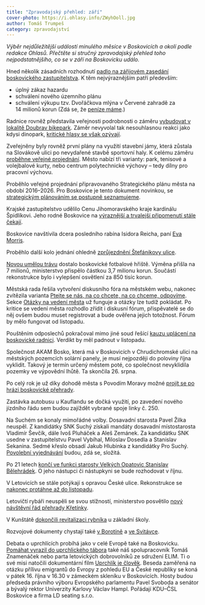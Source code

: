 ```yaml
---
title: "Zpravodajský přehled: září"
cover-photo: https://i.ohlasy.info/ZWyhOoll.jpg
author: Tomáš Trumpeš
category: zpravodajství
---
```


*Výběr nejdůležitější událostí minulého měsíce v Boskovicích a okolí podle redakce Ohlasů. Přečtěte si stručný zpravodajský přehled toho nejpodstatnějšího, co se v září na Boskovicku událo.*

Hned několik zásadních rozhodnutí [padlo na zářijovém zasedání boskovického zastupitelstva](/clanky/2015/09/zastupitelstvo.html). K těm nejvýraznějším patří především:

* úplný zákaz hazardu
* schválení nového územního plánu
* schválení výkupu tzv. Dvořáčkova mlýna v Červené zahradě za 14 milionů korun (Zdá se, že [peníze máme](/clanky/2015/09/penize-mame.html).)

Radnice rovněž představila veřejnosti podrobnosti o záměru [vybudovat v lokalitě Doubrav bikepark](/clanky/2015/09/bikepark.html). Záměr nevyvolal tak nesouhlasnou reakci jako kdysi dinopark, [kritické hlasy se však ozývají](/clanky/2015/09/anketa-k-bikeparku.html).

Zveřejněny byly rovněž první plány na využití stavební jámy, která zůstala na Slovákově ulici po nevydařené stavbě sportovní haly. K celému záměru [proběhne veřejné projednání](http://www.boskovice.cz/verejne-projednani-zameru-stavebni-jama-bilkova/d-26723/p1=1019). Město nabízí tři varianty: park, tenisové a volejbalové kurty, nebo centrum polytechnické výchovy – tedy dílny pro pracovní výchovu.

Proběhlo veřejné projednání připravovaného Strategického plánu města na období 2016–2026. Pro Boskovice je tento dokument novinkou, se [strategickým plánováním se postupně seznamujeme](/clanky/2015/09/rozhovor-tajemnik.html).

Krajské zastupitelstvo udělilo Cenu Jihomoravského kraje kardinálu Špidlíkovi. Jeho rodné Boskovice na [výraznější a trvalejší připomenutí stále čekají](/clanky/2015/09/pocta-spidlikovi.html).

Boskovice navštívila dcera posledního rabína Isidora Reicha, paní [Eva Morris](/clanky/2015/09/navsteva-evy-morris.html).

Proběhlo další kolo jednání ohledně [zprůjezdnění Štefánikovy ulice](/clanky/2015/09/zprujezdneni-stefanikovy.html).

[Novou umělou trávu](http://zrcadlo.net/clanky/Nova-umela-trava-na-stadionu-v-Boskovicich-stala-miliony-korun-2087/) dostalo boskovické fotbalové hřiště. Výměna přišla na 7 milionů, ministerstvo přispělo částkou 3,7 milionu korun. Součástí rekonstrukce bylo i vylepšení osvětlení za 850 tisíc korun.

Městská rada řešila vytvoření diskusního fóra na městském webu, nakonec zvítězila varianta [Ptejte se nás, na co chcete, na co chceme, odpovíme](/clanky/2015/09/otazky-a-odpovedi.html). Sekce [Otázky na vedení města](http://www.boskovice.cz/otazky-a-odpovedi-na-vedeni-mesta/d-26739) už funguje a otázky lze tudíž pokládat. Po kritice se vedení města rozhodlo zřídit i diskusní fórum, přispěvatelé se do něj ovšem budou muset registrovat a bude ověřena jejich totožnost. Fórum by mělo fungovat od listopadu.

Pouštěním odposlechů pokračoval mimo jiné soud řešící [kauzu uplácení na boskovické radnici](http://zrcadlo.net/clanky/O-udajnem-uplaceni-na-urade-v-Boskovicich-se-rozhodne-na-podzim-2108/). Verdikt by měl padnout v listopadu.

Společnost AKAM Bosko, která má v Boskovicích v Chrudichromské ulici na městských pozemcích solární panely, je musí nejpozději do poloviny října vyklidit. Takový je termín určený městem poté, co společnost nevyklidila pozemky ve výpovědní lhůtě. Ta skončila 26. srpna.

Po celý rok je už díky dohodě města s Povodím Moravy možné [projít se po hrázi boskovické přehrady](http://blanensky.denik.cz/zpravy_region/na-hraz-boskovicke-prehrady-mohou-lide-nove-chodit-po-cely-rok-20150904.html).

Zastávka autobusu u Kauflandu se dočká využití, po zavedení nového jízdního řádu sem budou zajíždět vybrané spoje linky č. 250.

Na Suchém se konaly mimořádné volby. Dosavadní starosta Pavel Žilka neuspěl. Z kandidátky SNK Suchý získali mandáty dosavadní místostarosta Vladimír Ševčík, dále Ivoš Pluháček a Aleš Zemánek. Za kandidátku SNK usedne v zastupitelstvu Pavel Vybíhal, Miloslav Dosedla a Stanislav Sekanina. Sedmé křeslo obsadí Jakub Hlubinka z kandidátky Pro Suchý. [Povolební vyjednávání](http://blanensky.denik.cz/zpravy_region/jednani-v-suchem-zatim-ticho-podle-mistnich-dopadly-volby-neresitelnym-patem-20151001.html) budou, zdá se, složitá.

Po 21 letech [končí ve funkci starosty Velkých Opatovic Stanislav Bělehrádek](http://blanensky.denik.cz/zpravy_region/opatovicky-starosta-belehradek-po-21-letech-konci-nesouhlasil-s-investicemi-20150918.html). O jeho nástupci či nástupkyni se bude rozhodovat v říjnu.

V Letovicích se stále potýkají s opravou České ulice. Rekonstrukce se [nakonec protáhne až do listopadu](http://zrcadlo.net/clanky/Rekonstrukce-Ceske-ulice-v-Letovicich-se-protahne-az-do-listopadu-2135/).

Letovičtí rybáři neuspěli se svou stížností, ministerstvo posvětilo [nový návštěvní řád přehrady Křetínky](http://zrcadlo.net/clanky/Stiznost-neuspela-navstevni-rad-Kretinky-posvetilo-i-ministerstvo-2171/).

V Kunštátě [dokončili revitalizaci rybníka](http://zrcadlo.net/clanky/Revitalizace-kunstatskeho-rybniku-skoncila-bahnak-prokoukl-2095/) u základní školy.

Rozvojové dokumenty chystají také [v Borotíně](http://blanensky.denik.cz/zpravy_region/borotinsti-budou-mit-novy-smer-i-diky-rozvojovemu-dokumentu-20150902.html) a [ve Svitávce](http://blanensky.denik.cz/zpravy_region/rozvoj-svitavky-novy-dokument-shrne-investice-na-pristi-roky-20150921.html). 

Debata o uprchlících probíhá jako v celé Evropě také na Boskovicku. [Pomáhat vyrazil do uprchlického tábora](/clanky/2015/09/reportaz-opatovac.html) také náš spolupracovník Tomáš Znamenáček nebo parta letovických dobrovolníků ze sdružení ELIM. Ti o své misi natočili dokumentární film [Uprchlík je člověk](https://www.youtube.com/watch?v=gsbs0jEOtyA). Beseda zaměřená na otázku přílivu emigrantů do Evropy z pohledu EU a České republiky se koná v pátek 16. října v 16.30 v zámeckém skleníku v Boskovicích. Hosty budou předseda právního výboru Evropského parlamentu Pavel Svoboda a senátor a bývalý rektor Univerzity Karlovy Václav Hampl. Pořádají KDU–ČSL Boskovice a firma LD seating s.r.o.

